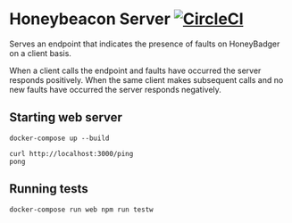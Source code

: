 # Honeybeacon Server [![CircleCI](https://circleci.com/gh/timstott/honeybeacon-server/tree/master.svg?style=svg)](https://circleci.com/gh/timstott/honeybeacon-server/tree/master)

Serves an endpoint that indicates the presence of faults on HoneyBadger on a client basis.

When a client calls the endpoint and faults have occurred the server responds positively.
When the same client makes subsequent calls and no new faults have occurred the server responds negatively.

## Starting web server
```
docker-compose up --build

curl http://localhost:3000/ping
pong
```

## Running tests
```
docker-compose run web npm run testw
```
